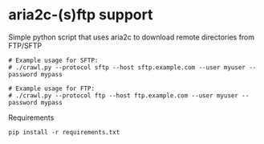 # aria2c-(s)ftp support

Simple python script that uses aria2c to download remote directories from FTP/SFTP

```shell
# Example usage for SFTP:
# ./crawl.py --protocol sftp --host sftp.example.com --user myuser --password mypass

# Example usage for FTP:
# ./crawl.py --protocol ftp --host ftp.example.com --user myuser --password mypass
```

Requirements

```shell
pip install -r requirements.txt
```
